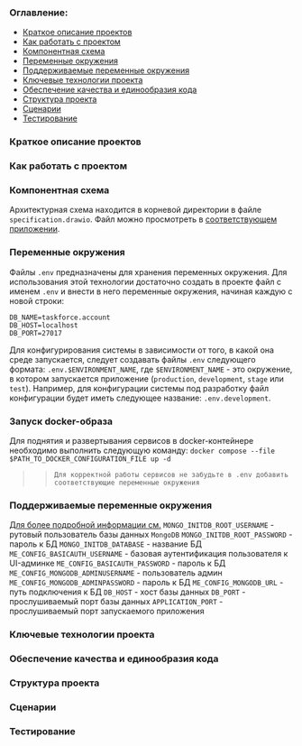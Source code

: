 ### Оглавление:

- [Краткое описание проектов](#Краткое-описание-проектов)
- [Как работать с проектом](#Как-работать-с-проектом)
- [Компонентная схема](#Компонентная-схема)
- [Переменные окружения](#Переменные-окружения)
- [Поддерживаемые переменные окружения](#Поддерживаемые-переменные-окружения)
- [Ключевые технологии проекта](#Ключевые-технологии-проекта)
- [Обеспечение качества и единообразия кода](#Обеспечение-качества-и-единообразия-кода)
- [Структура проекта](#Структура-проекта)
- [Сценарии](#Сценарии)
- [Тестирование](#Тестирование)

### Краткое описание проектов

### Как работать с проектом

### Компонентная схема

Архитектурная схема находится в корневой директории в файле `specification.drawio`. Файл можно просмотреть в [соответствующем приложении](https://app.diagrams.net/).

### Переменные окружения

Файлы `.env` предназначены для хранения переменных окружения. Для использования этой технологии достаточно создать в проекте файл с именем `.env` и внести в него переменные окружения, начиная каждую с новой строки:

```
DB_NAME=taskforce.account
DB_HOST=localhost
DB_PORT=27017
```

Для конфигурирования системы в зависимости от того, в какой она среде запускается, следует создавать файлы `.env` следующего формата:
`.env.$ENVIRONMENT_NAME`, где `$ENVIRONMENT_NAME` - это окружение, в котором запускается приложение (`production`, `development`, `stage` или `test`).
Например, для конфигурации системы под разработку файл конфигурации будет иметь следующее название: `.env.development`.

### Запуск docker-образа

Для поднятия и развертывания сервисов в docker-контейнере необходимо выполнить следующую команду:
`docker compose --file $PATH_TO_DOCKER_CONFIGURATION_FILE up -d`

> > `Для корректной работы сервисов не забудьте в .env добавить соответствующие переменные окружения`

### Поддерживаемые переменные окружения

[Для более подробной информации см.](https://hub.docker.com/_/mongo)
`MONGO_INITDB_ROOT_USERNAME` - рутовый пользователь базы данных `MongoDB`
`MONGO_INITDB_ROOT_PASSWORD` - пароль к БД
`MONGO_INITDB_DATABASE` - название БД
`ME_CONFIG_BASICAUTH_USERNAME` - базовая аутентификация пользователя к UI-админке
`ME_CONFIG_BASICAUTH_PASSWORD` - пароль к БД
`ME_CONFIG_MONGODB_ADMINUSERNAME` - пользователь админ
`ME_CONFIG_MONGODB_ADMINPASSWORD` - пароль к БД
`ME_CONFIG_MONGODB_URL` - путь подключения к БД
`DB_HOST` - хост базы данных
`DB_PORT` - прослушиваемый порт базы данных
`APPLICATION_PORT` - прослушиваемый порт запускаемого приложения

### Ключевые технологии проекта

### Обеспечение качества и единообразия кода

### Структура проекта

### Сценарии

### Тестирование
